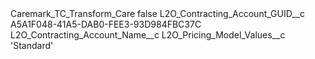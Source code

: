 <?xml version="1.0" encoding="UTF-8"?>
<CustomMetadata xmlns="http://soap.sforce.com/2006/04/metadata" xmlns:xsi="http://www.w3.org/2001/XMLSchema-instance" xmlns:xsd="http://www.w3.org/2001/XMLSchema">
    <label>Caremark_TC_Transform_Care</label>
    <protected>false</protected>
    <values>
        <field>L2O_Contracting_Account_GUID__c</field>
        <value xsi:type="xsd:string">A5A1F048-41A5-DAB0-FEE3-93D984FBC37C</value>
    </values>
    <values>
        <field>L2O_Contracting_Account_Name__c</field>
        <value xsi:nil="true"/>
    </values>
    <values>
        <field>L2O_Pricing_Model_Values__c</field>
        <value xsi:type="xsd:string">&apos;Standard&apos;</value>
    </values>
</CustomMetadata>
